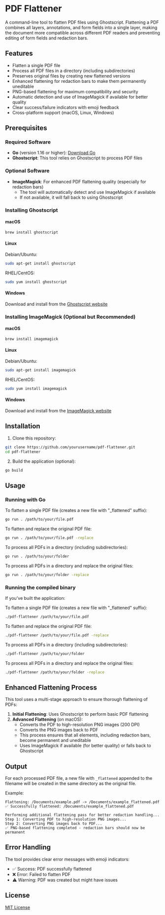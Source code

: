 # PDF Flattener

A command-line tool to flatten PDF files using Ghostscript. Flattening a PDF combines all layers, annotations, and form fields into a single layer, making the document more compatible across different PDF readers and preventing editing of form fields and redaction bars.

## Features

- Flatten a single PDF file
- Process all PDF files in a directory (including subdirectories)
- Preserves original files by creating new flattened versions
- Enhanced flattening for redaction bars to make them permanently uneditable
- PNG-based flattening for maximum compatibility and security
- Automatic detection and use of ImageMagick if available for better quality
- Clear success/failure indicators with emoji feedback
- Cross-platform support (macOS, Linux, Windows)

## Prerequisites

### Required Software

- **Go** (version 1.16 or higher): [Download Go](https://golang.org/dl/)
- **Ghostscript**: This tool relies on Ghostscript to process PDF files

### Optional Software

- **ImageMagick**: For enhanced PDF flattening quality (especially for redaction bars)
  - The tool will automatically detect and use ImageMagick if available
  - If not available, it will fall back to using Ghostscript

### Installing Ghostscript

#### macOS
```bash
brew install ghostscript
```

#### Linux
Debian/Ubuntu:
```bash
sudo apt-get install ghostscript
```

RHEL/CentOS:
```bash
sudo yum install ghostscript
```

#### Windows
Download and install from the [Ghostscript website](https://www.ghostscript.com/download/gsdnld.html)

### Installing ImageMagick (Optional but Recommended)

#### macOS
```bash
brew install imagemagick
```

#### Linux
Debian/Ubuntu:
```bash
sudo apt-get install imagemagick
```

RHEL/CentOS:
```bash
sudo yum install imagemagick
```

#### Windows
Download and install from the [ImageMagick website](https://imagemagick.org/script/download.php)

## Installation

1. Clone this repository:
```bash
git clone https://github.com/yourusername/pdf-flattener.git
cd pdf-flattener
```

2. Build the application (optional):
```bash
go build
```

## Usage

### Running with Go

To flatten a single PDF file (creates a new file with "_flattened" suffix):
```bash
go run . /path/to/your/file.pdf
```

To flatten and replace the original PDF file:
```bash
go run . /path/to/your/file.pdf -replace
```

To process all PDFs in a directory (including subdirectories):
```bash
go run . /path/to/your/folder
```

To process all PDFs in a directory and replace the original files:
```bash
go run . /path/to/your/folder -replace
```

### Running the compiled binary

If you've built the application:

To flatten a single PDF file (creates a new file with "_flattened" suffix):
```bash
./pdf-flattener /path/to/your/file.pdf
```

To flatten and replace the original PDF file:
```bash
./pdf-flattener /path/to/your/file.pdf -replace
```

To process all PDFs in a directory (including subdirectories):
```bash
./pdf-flattener /path/to/your/folder
```

To process all PDFs in a directory and replace the original files:
```bash
./pdf-flattener /path/to/your/folder -replace
```

## Enhanced Flattening Process

This tool uses a multi-stage approach to ensure thorough flattening of PDFs:

1. **Initial Flattening**: Uses Ghostscript to perform basic PDF flattening
2. **Advanced Flattening** (on macOS): 
   - Converts the PDF to high-resolution PNG images (200 DPI)
   - Converts the PNG images back to PDF
   - This process ensures that all elements, including redaction bars, become permanent and uneditable
   - Uses ImageMagick if available (for better quality) or falls back to Ghostscript

## Output

For each processed PDF file, a new file with `_flattened` appended to the filename will be created in the same directory as the original file.

Example:
```
Flattening: /Documents/example.pdf -> /Documents/example_flattened.pdf
✅ Successfully flattened: /Documents/example_flattened.pdf

Performing additional flattening pass for better redaction handling...
Step 1: Converting PDF to high-resolution PNG images...
Step 2: Converting PNG images back to PDF...
✅ PNG-based flattening completed - redaction bars should now be permanent
```

## Error Handling

The tool provides clear error messages with emoji indicators:

- ✅ Success: PDF successfully flattened
- ❌ Error: Failed to flatten PDF
- ⚠️ Warning: PDF was created but might have issues

## License

[MIT License](LICENSE)
